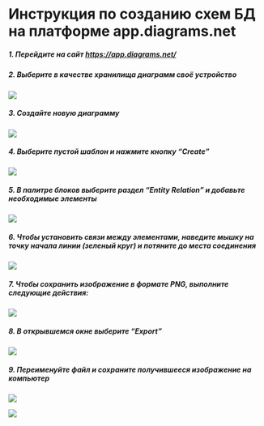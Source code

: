 # Инструкция по созданию схем БД на платформе app.diagrams.net


##### 1. Перейдите на сайт https://app.diagrams.net/

##### 2. Выберите в качестве хранилища диаграмм своё устройство

![](diag/di11.jpeg)

##### 3. Создайте новую диаграмму

![](diag/di2.png)

##### 4. Выберите пустой шаблон и нажмите кнопку “Create”

![](diag/di3.png)

##### 5. В палитре блоков выберите раздел “Entity Relation” и добавьте необходимые элементы

![](diag/di4.png)

##### 6. Чтобы установить связи между элементами, наведите мышку на точку начала линии (зеленый круг) и потяните до места соединения

![](diag/di5.png)

##### 7. Чтобы сохранить изображение в формате PNG, выполните следующие действия:

![](diag/di6.png)

##### 8. В открывшемся окне выберите “Export”

![](diag/di7.png)

##### 9. Переименуйте файл и сохраните получившееся изображение на компьютер

![](diag/di8.png)

![](diag/di9.png)
